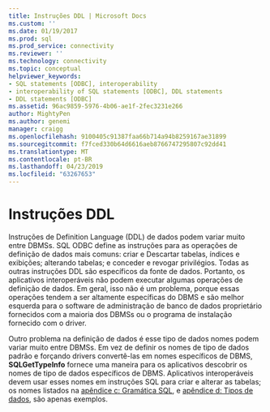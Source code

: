 ```yaml
---
title: Instruções DDL | Microsoft Docs
ms.custom: ''
ms.date: 01/19/2017
ms.prod: sql
ms.prod_service: connectivity
ms.reviewer: ''
ms.technology: connectivity
ms.topic: conceptual
helpviewer_keywords:
- SQL statements [ODBC], interoperability
- interoperability of SQL statements [ODBC], DDL statements
- DDL statements [ODBC]
ms.assetid: 96ac9859-5976-4b06-ae1f-2fec3231e266
author: MightyPen
ms.author: genemi
manager: craigg
ms.openlocfilehash: 9100405c91387faa66b714a94b8259167ae31899
ms.sourcegitcommit: f7fced330b64d6616aeb8766747295807c92dd41
ms.translationtype: MT
ms.contentlocale: pt-BR
ms.lasthandoff: 04/23/2019
ms.locfileid: "63267653"
---
```

# <a name="ddl-statements"></a>Instruções DDL
Instruções de Definition Language (DDL) de dados podem variar muito entre DBMSs. SQL ODBC define as instruções para as operações de definição de dados mais comuns: criar e Descartar tabelas, índices e exibições; alterando tabelas; e conceder e revogar privilégios. Todas as outras instruções DDL são específicos da fonte de dados. Portanto, os aplicativos interoperáveis não podem executar algumas operações de definição de dados. Em geral, isso não é um problema, porque essas operações tendem a ser altamente específicas do DBMS e são melhor esquerda para o software de administração de banco de dados proprietário fornecidos com a maioria dos DBMSs ou o programa de instalação fornecido com o driver.  
  
 Outro problema na definição de dados é esse tipo de dados nomes podem variar muito entre DBMSs. Em vez de definir os nomes de tipo de dados padrão e forçando drivers convertê-las em nomes específicos de DBMS, **SQLGetTypeInfo** fornece uma maneira para os aplicativos descobrir os nomes de tipo de dados específicos de DBMS. Aplicativos interoperáveis devem usar esses nomes em instruções SQL para criar e alterar as tabelas; os nomes listados na [apêndice c: Gramática SQL](../../../odbc/reference/appendixes/appendix-c-sql-grammar.md), e [apêndice d: Tipos de dados](../../../odbc/reference/appendixes/appendix-d-data-types.md), são apenas exemplos.
